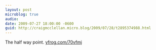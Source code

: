 ```yaml
---
layout: post
microblog: true
audio: 
date: 2009-07-27 18:00:00 -0600
guid: http://craigmcclellan.micro.blog/2009/07/28/t2895374988.html
---
```

The half way point.  [yfrog.com/70vfmj](http://yfrog.com/70vfmj)
